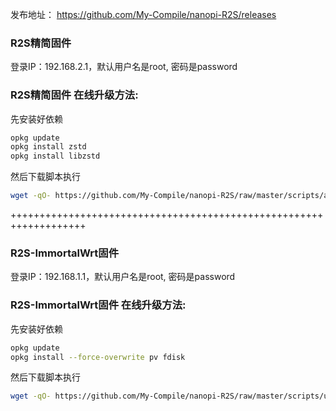发布地址：
https://github.com/My-Compile/nanopi-R2S/releases

### R2S精简固件
登录IP：192.168.2.1，默认用户名是root, 密码是password

### R2S精简固件 在线升级方法:  
先安装好依赖
```bash
opkg update
opkg install zstd
opkg install libzstd
```
然后下载脚本执行
```bash
wget -qO- https://github.com/My-Compile/nanopi-R2S/raw/master/scripts/autoupdate.sh | sh
```

+++++++++++++++++++++++++++++++++++++++++++++++++++++++++++++++++++

### R2S-ImmortalWrt固件
登录IP：192.168.1.1，默认用户名是root, 密码是password

### R2S-ImmortalWrt固件 在线升级方法:  
先安装好依赖
```bash
opkg update
opkg install --force-overwrite pv fdisk
```
然后下载脚本执行
```bash
wget -qO- https://github.com/My-Compile/nanopi-R2S/raw/master/scripts/update.sh | sh
```
